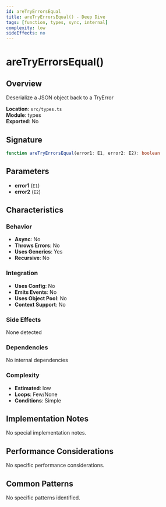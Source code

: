 ```yaml
---
id: areTryErrorsEqual
title: areTryErrorsEqual() - Deep Dive
tags: [function, types, sync, internal]
complexity: low
sideEffects: no
---
```


# areTryErrorsEqual()

## Overview
Deserialize a JSON object back to a TryError

**Location**: `src/types.ts`  
**Module**: types  
**Exported**: No  

## Signature
```typescript
function areTryErrorsEqual(error1: E1, error2: E2): boolean
```

## Parameters
- **error1** (`E1`)
- **error2** (`E2`)

## Characteristics

### Behavior
- **Async**: No
- **Throws Errors**: No
- **Uses Generics**: Yes
- **Recursive**: No

### Integration
- **Uses Config**: No
- **Emits Events**: No
- **Uses Object Pool**: No
- **Context Support**: No

### Side Effects
None detected

### Dependencies
No internal dependencies

### Complexity
- **Estimated**: low
- **Loops**: Few/None
- **Conditions**: Simple



## Implementation Notes
No special implementation notes.

## Performance Considerations
No specific performance considerations.

## Common Patterns
No specific patterns identified.
